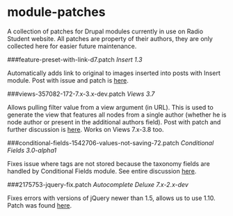 module-patches
==============

A collection of patches for Drupal modules currently in use on Radio Student website. All patches are property of their authors, they are only collected here for easier future maintenance.

###feature-preset-with-link-d7.patch
*Insert 1.3*

Automatically adds link to original to images inserted into posts with Insert module. Post with issue and patch is [here](https://drupal.org/node/1542706).

###views-357082-172-7.x-3.x-dev.patch
*Views 3.7*

Allows pulling filter value from a view argument (in URL). This is used to generate the view that features all nodes from a single author (whether he is node author or present in the additional authors field). Post with patch and further discussion is [here](https://drupal.org/node/357082). Works on Views 7.x-3.8 too.

###conditional-fields-1542706-values-not-saving-72.patch
*Conditional Fields 3.0-alpha1*

Fixes issue where tags are not stored because the taxonomy fields are handled by Conditional Fields module. See entire discussion [here](https://drupal.org/node/1542706).

###2175753-jquery-fix.patch
*Autocomplete Deluxe 7.x-2.x-dev*

Fixes errors with versions of jQuery newer than 1.5, allows us to use 1.10. Patch was found [here](https://drupal.org/node/2175753).
